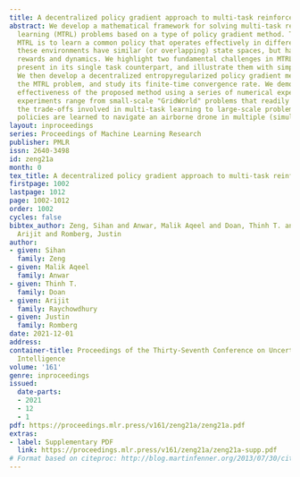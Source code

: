 ```yaml
---
title: A decentralized policy gradient approach to multi-task reinforcement learning
abstract: We develop a mathematical framework for solving multi-task reinforcement
  learning (MTRL) problems based on a type of policy gradient method. The goal in
  MTRL is to learn a common policy that operates effectively in different environments;
  these environments have similar (or overlapping) state spaces, but have different
  rewards and dynamics. We highlight two fundamental challenges in MTRL that are not
  present in its single task counterpart, and illustrate them with simple examples.
  We then develop a decentralized entropyregularized policy gradient method for solving
  the MTRL problem, and study its finite-time convergence rate. We demonstrate the
  effectiveness of the proposed method using a series of numerical experiments. These
  experiments range from small-scale "GridWorld" problems that readily demonstrate
  the trade-offs involved in multi-task learning to large-scale problems, where common
  policies are learned to navigate an airborne drone in multiple (simulated) environments.
layout: inproceedings
series: Proceedings of Machine Learning Research
publisher: PMLR
issn: 2640-3498
id: zeng21a
month: 0
tex_title: A decentralized policy gradient approach to multi-task reinforcement learning
firstpage: 1002
lastpage: 1012
page: 1002-1012
order: 1002
cycles: false
bibtex_author: Zeng, Sihan and Anwar, Malik Aqeel and Doan, Thinh T. and Raychowdhury,
  Arijit and Romberg, Justin
author:
- given: Sihan
  family: Zeng
- given: Malik Aqeel
  family: Anwar
- given: Thinh T.
  family: Doan
- given: Arijit
  family: Raychowdhury
- given: Justin
  family: Romberg
date: 2021-12-01
address:
container-title: Proceedings of the Thirty-Seventh Conference on Uncertainty in Artificial
  Intelligence
volume: '161'
genre: inproceedings
issued:
  date-parts:
  - 2021
  - 12
  - 1
pdf: https://proceedings.mlr.press/v161/zeng21a/zeng21a.pdf
extras:
- label: Supplementary PDF
  link: https://proceedings.mlr.press/v161/zeng21a/zeng21a-supp.pdf
# Format based on citeproc: http://blog.martinfenner.org/2013/07/30/citeproc-yaml-for-bibliographies/
---
```

